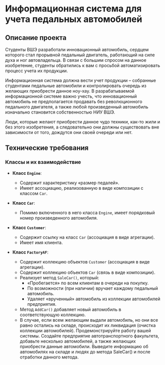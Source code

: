 # Информационная система для учета педальных автомобилей

## Описание проекта

Студенты ВШЭ разработали инновационный автомобиль, сердцем которого стал прорывной педальный двигатель, работающий на силе духа и ног автовладельца. В связи с большим спросом на данное изобретение, студенты обратились к вам с просьбой автоматизировать процесс учета их продукции.

Информационная система должна вести учет продукции – собранные студентами педальные автомобили и контролировать очередь из желающих приобрести данное ноу-хау. В разрабатываемой информационной системе важно учесть, что инновационный автомобиль не предполагается продавать без революционного педального двигателя, а также любой произведенный автомобиль изначально становится собственностью НИУ ВШЭ.

Люди, которые желают приобрести данное чудо техники, как-то жили и без этого изобретения, а следовательно они должны существовать вне зависимости от того, дождутся они своей очереди или нет.

## Технические требования

### Классы и их взаимодействие

- **Класс `Engine`**:
  - Содержит характеристику «размер педалей».
  - Имеет ассоциацию, реализованную в виде композиции с классом `Car`.

- **Класс `Car`**:
  - Помимо включенного в него класса `Engine`, имеет порядковый номер произведенного автомобиля.

- **Класс `Customer`**:
  - Содержит ссылку на класс `Car` (ассоциация в виде агрегации).
  - Имеет имя клиента.

- **Класс `FactoryAF`**:
  - Содержит коллекцию объектов `Customer` (ассоциация в виде агрегации).
  - Содержит коллекцию объектов `Car` (связь в виде композиции).
  - Реализует метод `SaleCar()`, который:
    - «Пробегается» по всем клиентам в очереди на покупку.
    - По возможности (при наличии) вручает каждому педальный автомобиль.
    - Удаляет «врученный» автомобиль из коллекции автомобилей предприятия.
  - Метод `AddCar()` добавляет новый автомобиль в соответствующую коллекцию.
  - В случае, если всем желающим выдали автомобиль, но они все равно остались на складе, происходит их ликвидация (очистка коллекции автомобилей).
Продемонстрируйте работу вашей системы. Создайте предприятие автотранспортного факультета, добавьте несколько автомобилей, а также желающих приобрести данные автомобили. Выведите информацию об автомобилях на складе и людях до метода SaleCar() и после отработки данного метода.